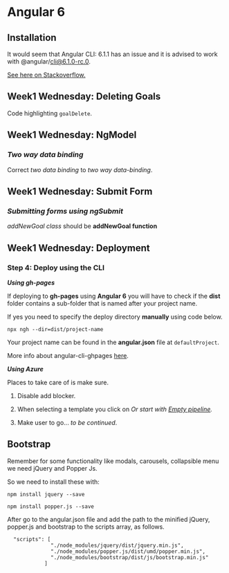 # Angular 6

## Installation

It would seem that Angular CLI: 6.1.1 has an issue and it is advised to work with @angular/cli@6.1.0-rc.0.

[See here on Stackoverflow.](https://stackoverflow.com/questions/51539032/angular-cli-not-installed-properly)

## Week1 Wednesday: Deleting Goals

Code highlighting `goalDelete`.

## Week1 Wednesday: NgModel

### *Two way data binding*

Correct _two data binding_ to  _*two way data-binding*_.

## Week1 Wednesday: Submit Form

### *Submitting forms using ngSubmit*

*addNewGoal class* should be **addNewGoal function**

## Week1 Wednesday: Deployment

### Step 4: Deploy using the CLI

__*Using gh-pages*__

If deploying to **gh-pages** using **Angular 6** you will have to check if the **dist** folder contains a sub-folder that is named after your project name.

If yes you need to specify the deploy directory **manually** using code below.

`npx ngh --dir=dist/project-name`

Your project name can be found in the **angular.json** file at `defaultProject`.

More info about angular-cli-ghpages [here](https://www.npmjs.com/package/angular-cli-ghpages).

__*Using Azure*__

Places to take care of is make sure.

  1. Disable add blocker.

  2. When selecting a template you click on *Or start with [Empty pipeline](www).*

  3. Make user to go... *to be continued*.

## Bootstrap

Remember for some functionality like modals, carousels, collapsible menu we need jQuery and Popper Js.

So we need to install these with:

`npm install jquery --save`

`npm install popper.js --save`

After go to the angular.json file and add the path to the minified jQuery, popper.js and bootstrap to the scripts array, as follows.

```
  "scripts": [
              "./node_modules/jquery/dist/jquery.min.js",
              "./node_modules/popper.js/dist/umd/popper.min.js",
              "./node_modules/bootstrap/dist/js/bootstrap.min.js"
            ]
```